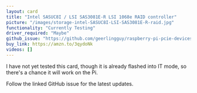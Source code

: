 ```yaml
---
layout: card
title: "Intel SASUC8I / LSI SAS3081E-R LSI 1068e RAID controller"
picture: "/images/storage-intel-SASUC8I-LSI-SAS3081E-R-raid.jpg"
functionality: "Currently Testing"
driver_required: "Maybe"
github_issue: "https://github.com/geerlingguy/raspberry-pi-pcie-devices/issues/31"
buy_link: https://amzn.to/3qydoNk
videos: []
---
```

I have not yet tested this card, though it is already flashed into IT mode, so there's a chance it will work on the Pi.

Follow the linked GitHub issue for the latest updates.
